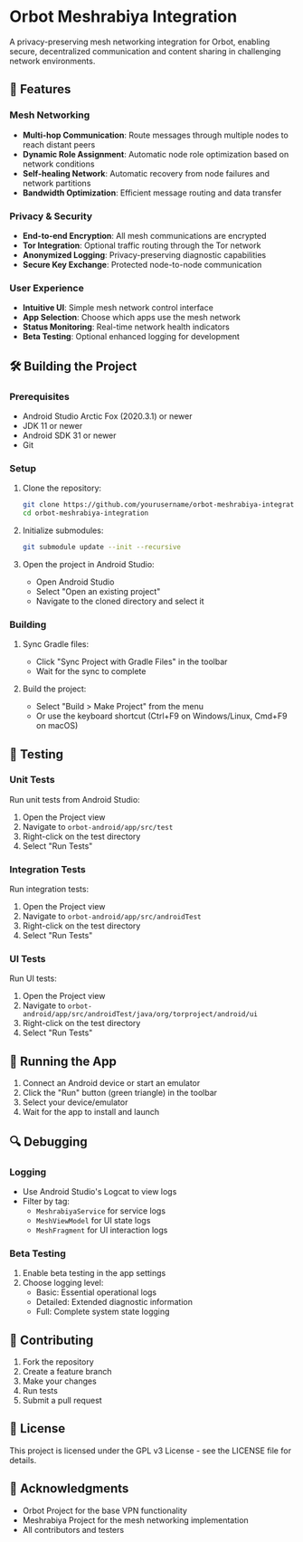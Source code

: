 # Orbot Meshrabiya Integration

A privacy-preserving mesh networking integration for Orbot, enabling secure, decentralized communication and content sharing in challenging network environments.

## 🌟 Features

### Mesh Networking
- **Multi-hop Communication**: Route messages through multiple nodes to reach distant peers
- **Dynamic Role Assignment**: Automatic node role optimization based on network conditions
- **Self-healing Network**: Automatic recovery from node failures and network partitions
- **Bandwidth Optimization**: Efficient message routing and data transfer

### Privacy & Security
- **End-to-end Encryption**: All mesh communications are encrypted
- **Tor Integration**: Optional traffic routing through the Tor network
- **Anonymized Logging**: Privacy-preserving diagnostic capabilities
- **Secure Key Exchange**: Protected node-to-node communication

### User Experience
- **Intuitive UI**: Simple mesh network control interface
- **App Selection**: Choose which apps use the mesh network
- **Status Monitoring**: Real-time network health indicators
- **Beta Testing**: Optional enhanced logging for development

## 🛠️ Building the Project

### Prerequisites
- Android Studio Arctic Fox (2020.3.1) or newer
- JDK 11 or newer
- Android SDK 31 or newer
- Git

### Setup
1. Clone the repository:
   ```bash
   git clone https://github.com/yourusername/orbot-meshrabiya-integration.git
   cd orbot-meshrabiya-integration
   ```

2. Initialize submodules:
   ```bash
   git submodule update --init --recursive
   ```

3. Open the project in Android Studio:
   - Open Android Studio
   - Select "Open an existing project"
   - Navigate to the cloned directory and select it

### Building
1. Sync Gradle files:
   - Click "Sync Project with Gradle Files" in the toolbar
   - Wait for the sync to complete

2. Build the project:
   - Select "Build > Make Project" from the menu
   - Or use the keyboard shortcut (Ctrl+F9 on Windows/Linux, Cmd+F9 on macOS)

## 🧪 Testing

### Unit Tests
Run unit tests from Android Studio:
1. Open the Project view
2. Navigate to `orbot-android/app/src/test`
3. Right-click on the test directory
4. Select "Run Tests"

### Integration Tests
Run integration tests:
1. Open the Project view
2. Navigate to `orbot-android/app/src/androidTest`
3. Right-click on the test directory
4. Select "Run Tests"

### UI Tests
Run UI tests:
1. Open the Project view
2. Navigate to `orbot-android/app/src/androidTest/java/org/torproject/android/ui`
3. Right-click on the test directory
4. Select "Run Tests"

## 📱 Running the App

1. Connect an Android device or start an emulator
2. Click the "Run" button (green triangle) in the toolbar
3. Select your device/emulator
4. Wait for the app to install and launch

## 🔍 Debugging

### Logging
- Use Android Studio's Logcat to view logs
- Filter by tag:
  - `MeshrabiyaService` for service logs
  - `MeshViewModel` for UI state logs
  - `MeshFragment` for UI interaction logs

### Beta Testing
1. Enable beta testing in the app settings
2. Choose logging level:
   - Basic: Essential operational logs
   - Detailed: Extended diagnostic information
   - Full: Complete system state logging

## 🤝 Contributing

1. Fork the repository
2. Create a feature branch
3. Make your changes
4. Run tests
5. Submit a pull request

## 📄 License

This project is licensed under the GPL v3 License - see the LICENSE file for details.

## 🙏 Acknowledgments

- Orbot Project for the base VPN functionality
- Meshrabiya Project for the mesh networking implementation
- All contributors and testers
